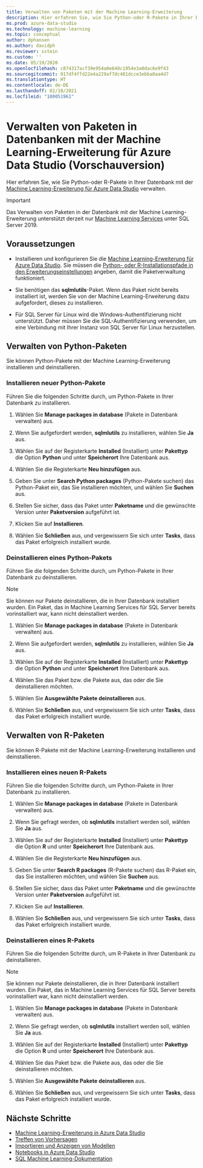 ```yaml
---
title: Verwalten von Paketen mit der Machine Learning-Erweiterung
description: Hier erfahren Sie, wie Sie Python-oder R-Pakete in Ihrer Datenbank mit der Machine Learning-Erweiterung für Azure Data Studio verwalten.
ms.prod: azure-data-studio
ms.technology: machine-learning
ms.topic: conceptual
author: dphansen
ms.author: davidph
ms.reviewer: sstein
ms.custom: ''
ms.date: 05/19/2020
ms.openlocfilehash: c874317acf39e954a0e640c1954e3a0dac6e9f43
ms.sourcegitcommit: 917df4ffd22e4a229af7dc481dcce3ebba0aa4d7
ms.translationtype: HT
ms.contentlocale: de-DE
ms.lasthandoff: 02/10/2021
ms.locfileid: "100051961"
---
```

# <a name="manage-packages-in-database-with-machine-learning-extension-for-azure-data-studio-preview"></a>Verwalten von Paketen in Datenbanken mit der Machine Learning-Erweiterung für Azure Data Studio (Vorschauversion)

Hier erfahren Sie, wie Sie Python-oder R-Pakete in Ihrer Datenbank mit der [Machine Learning-Erweiterung für Azure Data Studio](machine-learning-extension.md) verwalten.

> [!IMPORTANT]
> Das Verwalten von Paketen in der Datenbank mit der Machine Learning-Erweiterung unterstützt derzeit nur [Machine Learning Services](../../machine-learning/sql-server-machine-learning-services.md) unter SQL Server 2019.

## <a name="prerequisites"></a>Voraussetzungen

- Installieren und konfigurieren Sie die [Machine Learning-Erweiterung für Azure Data Studio](machine-learning-extension.md). Sie müssen die [Python- oder R-Installationspfade in den Erweiterungseinstellungen](machine-learning-extension.md#settings) angeben, damit die Paketverwaltung funktioniert.

- Sie benötigen das **sqlmlutils**-Paket. Wenn das Paket nicht bereits installiert ist, werden Sie von der Machine Learning-Erweiterung dazu aufgefordert, dieses zu installieren.

- Für SQL Server für Linux wird die Windows-Authentifizierung nicht unterstützt. Daher müssen Sie die SQL-Authentifizierung verwenden, um eine Verbindung mit Ihrer Instanz von SQL Server für Linux herzustellen.

## <a name="manage-python-packages"></a>Verwalten von Python-Paketen

Sie können Python-Pakete mit der Machine Learning-Erweiterung installieren und deinstallieren.

### <a name="install-new-python-package"></a>Installieren neuer Python-Pakete

Führen Sie die folgenden Schritte durch, um Python-Pakete in Ihrer Datenbank zu installieren.

1. Wählen Sie **Manage packages in database** (Pakete in Datenbank verwalten) aus.

1. Wenn Sie aufgefordert werden, **sqlmlutils** zu installieren, wählen Sie **Ja** aus.

1. Wählen Sie auf der Registerkarte **Installed** (Installiert) unter **Pakettyp** die Option **Python** und unter **Speicherort** Ihre Datenbank aus.

1. Wählen Sie die Registerkarte **Neu hinzufügen** aus.

1. Geben Sie unter **Search Python packages** (Python-Pakete suchen) das Python-Paket ein, das Sie installieren möchten, und wählen Sie **Suchen** aus.

1. Stellen Sie sicher, dass das Paket unter **Paketname** und die gewünschte Version unter **Paketversion** aufgeführt ist.

1. Klicken Sie auf **Installieren**.

1. Wählen Sie **Schließen** aus, und vergewissern Sie sich unter **Tasks**, dass das Paket erfolgreich installiert wurde.

### <a name="uninstall-a-python-package"></a>Deinstallieren eines Python-Pakets

Führen Sie die folgenden Schritte durch, um Python-Pakete in Ihrer Datenbank zu deinstallieren.

> [!NOTE]
> Sie können nur Pakete deinstallieren, die in Ihrer Datenbank installiert wurden. Ein Paket, das in Machine Learning Services für SQL Server bereits vorinstalliert war, kann nicht deinstalliert werden.

1. Wählen Sie **Manage packages in database** (Pakete in Datenbank verwalten) aus.

1. Wenn Sie aufgefordert werden, **sqlmlutils** zu installieren, wählen Sie **Ja** aus.

1. Wählen Sie auf der Registerkarte **Installed** (Installiert) unter **Pakettyp** die Option **Python** und unter **Speicherort** Ihre Datenbank aus.

1. Wählen Sie das Paket bzw. die Pakete aus, das oder die Sie deinstallieren möchten.

1. Wählen Sie **Ausgewählte Pakete deinstallieren** aus.

1. Wählen Sie **Schließen** aus, und vergewissern Sie sich unter **Tasks**, dass das Paket erfolgreich installiert wurde.

## <a name="manage-r-packages"></a>Verwalten von R-Paketen

Sie können R-Pakete mit der Machine Learning-Erweiterung installieren und deinstallieren.

### <a name="install-new-r-package"></a>Installieren eines neuen R-Pakets

Führen Sie die folgenden Schritte durch, um Python-Pakete in Ihrer Datenbank zu installieren.

1. Wählen Sie **Manage packages in database** (Pakete in Datenbank verwalten) aus.

1. Wenn Sie gefragt werden, ob **sqlmlutils** installiert werden soll, wählen Sie **Ja** aus.

1. Wählen Sie auf der Registerkarte **Installed** (Installiert) unter **Pakettyp** die Option **R** und unter **Speicherort** Ihre Datenbank aus.

1. Wählen Sie die Registerkarte **Neu hinzufügen** aus.

1. Geben Sie unter **Search R packages** (R-Pakete suchen) das R-Paket ein, das Sie installieren möchten, und wählen Sie **Suchen** aus.

1. Stellen Sie sicher, dass das Paket unter **Paketname** und die gewünschte Version unter **Paketversion** aufgeführt ist.

1. Klicken Sie auf **Installieren**.

1. Wählen Sie **Schließen** aus, und vergewissern Sie sich unter **Tasks**, dass das Paket erfolgreich installiert wurde.

### <a name="uninstall-an-r-package"></a>Deinstallieren eines R-Pakets

Führen Sie die folgenden Schritte durch, um R-Pakete in Ihrer Datenbank zu deinstallieren.

> [!NOTE]
> Sie können nur Pakete deinstallieren, die in Ihrer Datenbank installiert wurden. Ein Paket, das in Machine Learning Services für SQL Server bereits vorinstalliert war, kann nicht deinstalliert werden.

1. Wählen Sie **Manage packages in database** (Pakete in Datenbank verwalten) aus.

1. Wenn Sie gefragt werden, ob **sqlmlutils** installiert werden soll, wählen Sie **Ja** aus.

1. Wählen Sie auf der Registerkarte **Installed** (Installiert) unter **Pakettyp** die Option **R** und unter **Speicherort** Ihre Datenbank aus.

1. Wählen Sie das Paket bzw. die Pakete aus, das oder die Sie deinstallieren möchten.

1. Wählen Sie **Ausgewählte Pakete deinstallieren** aus.

1. Wählen Sie **Schließen** aus, und vergewissern Sie sich unter **Tasks**, dass das Paket erfolgreich installiert wurde.

## <a name="next-steps"></a>Nächste Schritte

- [Machine Learning-Erweiterung in Azure Data Studio](machine-learning-extension.md)
- [Treffen von Vorhersagen](machine-learning-extension-predictions.md)
- [Importieren und Anzeigen von Modellen](machine-learning-extension-import-view-models.md)
- [Notebooks in Azure Data Studio](../notebooks/notebooks-guidance.md)
- [SQL Machine Learning-Dokumentation](../../machine-learning/index.yml)
